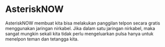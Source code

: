 # AsteriskNOW
AsteriskNOW  membuat kita bisa melakukan panggilan telpon secara gratis menggunakan jaringan nirkabel. 
Jika dalam satu jaringan nirkabel, maka sangat mungkin sekali kita tidak perlu mengeluarkan pulsa hanya untuk menelpon teman dan tetangga kita.
